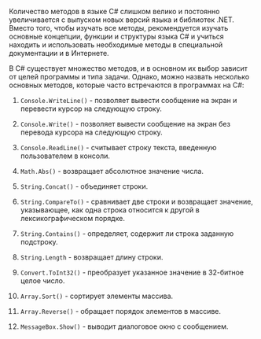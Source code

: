 Количество методов в языке C# слишком велико и постоянно увеличивается с выпуском новых версий языка и библиотек .NET. Вместо того, чтобы изучать все методы, рекомендуется изучать основные концепции, функции и структуры языка C# и учиться находить и использовать необходимые методы в специальной документации и в Интернете.

В C# существует множество методов, и в основном их выбор зависит от целей программы и типа задачи. Однако, можно назвать несколько основных методов, которые часто встречаются в программах на C#:

1. `Console.WriteLine()` - позволяет вывести сообщение на экран и перевести курсор на следующую строку.

2. `Console.Write()` - позволяет вывести сообщение на экран без перевода курсора на следующую строку.

3. `Console.ReadLine()` - считывает строку текста, введенную пользователем в консоли.

4. `Math.Abs()` - возвращает абсолютное значение числа.

5. `String.Concat()` - объединяет строки.

6. `String.CompareTo()` - сравнивает две строки и возвращает значение, указывающее, как одна строка относится к другой в лексикографическом порядке.

7. `String.Contains()` - определяет, содержит ли строка заданную подстроку.

8. `String.Length` - возвращает длину строки.

9. `Convert.ToInt32()` - преобразует указанное значение в 32-битное целое число.

10. `Array.Sort()` - сортирует элементы массива.

11. `Array.Reverse()` - обращает порядок элементов в массиве.

12. `MessageBox.Show()` - выводит диалоговое окно с сообщением.



